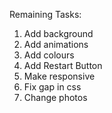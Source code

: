 Remaining Tasks:
1) Add background
2) Add animations
4) Add colours
5) Add Restart Button
6) Make responsive
7) Fix gap in css
8) Change photos